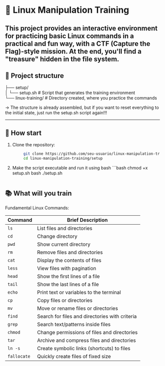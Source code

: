 

# 🐧 Linux Manipulation Training

This project provides an interactive environment for practicing basic Linux commands in a practical and fun way, with a CTF (Capture the Flag)-style mission. At the end, you'll find a "treasure" hidden in the file system.
---

## 📁 Project structure

├── setup/  
│ └── setup.sh # Script that generates the training environment
<br>
└── linux-training/ # Directory created, where you practice the commands

-> The structure is already assembled, but if you want to reset everything to the initial state, just run the setup.sh script again!!!

---

## 🚀 How start

1. Clone the repository:

   ```bash
        git clone https://github.com/seu-usuario/linux-manipulation-training.git
        cd linux-manipulation-training/setup
   ```
2. Make the script executable and run it using bash   ```bash
	chmod +x setup.sh
	bash ./setup.sh
   ```

## 📚 What will you train

Fundamental Linux Commands:

| Command    | Brief Description                                  |
|------------|---------------------------------------------------|
| `ls`       | List files and directories                         |
| `cd`       | Change directory                                  |
| `pwd`      | Show current directory                            |
| `rm`       | Remove files and directories                      |
| `cat`      | Display the contents of files                     |
| `less`     | View files with pagination                        |
| `head`     | Show the first lines of a file                    |
| `tail`     | Show the last lines of a file                     |
| `echo`     | Print text or variables to the terminal           |
| `cp`       | Copy files or directories                         |
| `mv`       | Move or rename files or directories               |
| `find`     | Search for files and directories with criteria    |
| `grep`     | Search text/patterns inside files                  |
| `chmod`    | Change permissions of files and directories        |
| `tar`      | Archive and compress files and directories         |
| `ln -s`    | Create symbolic links (shortcuts) to files         |
| `fallocate`| Quickly create files of fixed size                  |


